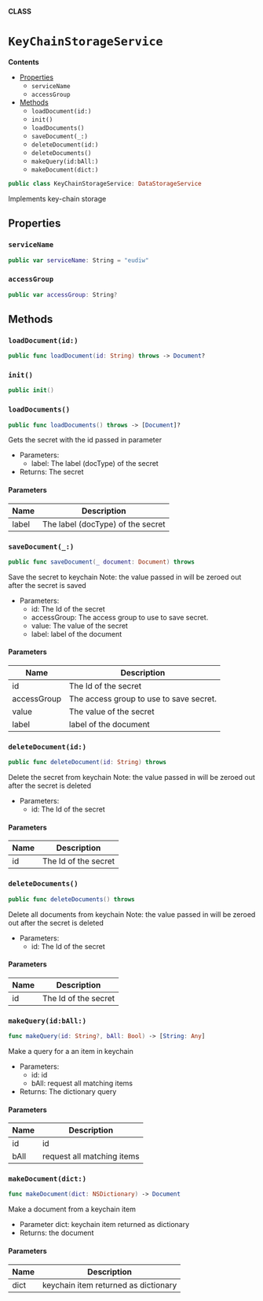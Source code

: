 **CLASS**

# `KeyChainStorageService`

**Contents**

- [Properties](#properties)
  - `serviceName`
  - `accessGroup`
- [Methods](#methods)
  - `loadDocument(id:)`
  - `init()`
  - `loadDocuments()`
  - `saveDocument(_:)`
  - `deleteDocument(id:)`
  - `deleteDocuments()`
  - `makeQuery(id:bAll:)`
  - `makeDocument(dict:)`

```swift
public class KeyChainStorageService: DataStorageService
```

Implements key-chain storage

## Properties
### `serviceName`

```swift
public var serviceName: String = "eudiw"
```

### `accessGroup`

```swift
public var accessGroup: String?
```

## Methods
### `loadDocument(id:)`

```swift
public func loadDocument(id: String) throws -> Document?
```

### `init()`

```swift
public init()
```

### `loadDocuments()`

```swift
public func loadDocuments() throws -> [Document]?
```

Gets the secret with the id passed in parameter
- Parameters:
  - label: The label  (docType) of the secret
- Returns: The secret

#### Parameters

| Name | Description |
| ---- | ----------- |
| label | The label  (docType) of the secret |

### `saveDocument(_:)`

```swift
public func saveDocument(_ document: Document) throws
```

Save the secret to keychain
Note: the value passed in will be zeroed out after the secret is saved
- Parameters:
  - id: The Id of the secret
  - accessGroup: The access group to use to save secret.
  - value: The value of the secret
  - label: label of the document

#### Parameters

| Name | Description |
| ---- | ----------- |
| id | The Id of the secret |
| accessGroup | The access group to use to save secret. |
| value | The value of the secret |
| label | label of the document |

### `deleteDocument(id:)`

```swift
public func deleteDocument(id: String) throws
```

Delete the secret from keychain
Note: the value passed in will be zeroed out after the secret is deleted
- Parameters:
  - id: The Id of the secret

#### Parameters

| Name | Description |
| ---- | ----------- |
| id | The Id of the secret |

### `deleteDocuments()`

```swift
public func deleteDocuments() throws
```

Delete all documents from keychain
Note: the value passed in will be zeroed out after the secret is deleted
- Parameters:
  - id: The Id of the secret

#### Parameters

| Name | Description |
| ---- | ----------- |
| id | The Id of the secret |

### `makeQuery(id:bAll:)`

```swift
func makeQuery(id: String?, bAll: Bool) -> [String: Any]
```

Make a query for a an item in keychain
- Parameters:
  - id: id
  - bAll: request all matching items
- Returns: The dictionary query

#### Parameters

| Name | Description |
| ---- | ----------- |
| id | id |
| bAll | request all matching items |

### `makeDocument(dict:)`

```swift
func makeDocument(dict: NSDictionary) -> Document
```

Make a document from a keychain item
- Parameter dict: keychain item returned as dictionary
- Returns: the document

#### Parameters

| Name | Description |
| ---- | ----------- |
| dict | keychain item returned as dictionary |